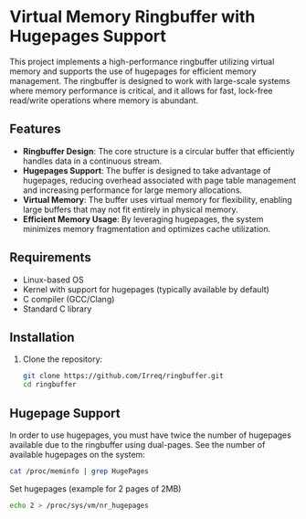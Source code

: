 # Virtual Memory Ringbuffer with Hugepages Support

This project implements a high-performance ringbuffer utilizing virtual memory and supports the use of hugepages for efficient memory management. The ringbuffer is designed to work with large-scale systems where memory performance is critical, and it allows for fast, lock-free read/write operations where memory is abundant.

## Features

- **Ringbuffer Design**: The core structure is a circular buffer that efficiently handles data in a continuous stream.
- **Hugepages Support**: The buffer is designed to take advantage of hugepages, reducing overhead associated with page table management and increasing performance for large memory allocations.
- **Virtual Memory**: The buffer uses virtual memory for flexibility, enabling large buffers that may not fit entirely in physical memory.
- **Efficient Memory Usage**: By leveraging hugepages, the system minimizes memory fragmentation and optimizes cache utilization.

## Requirements

- Linux-based OS
- Kernel with support for hugepages (typically available by default)
- C compiler (GCC/Clang)
- Standard C library

## Installation

1. Clone the repository:
   ```bash
   git clone https://github.com/Irreq/ringbuffer.git
   cd ringbuffer
   ```

## Hugepage Support

In order to use hugepages, you must have twice the number of hugepages available due to the ringbuffer using dual-pages. See the number of available hugepages on the system:

```bash
cat /proc/meminfo | grep HugePages
```

Set hugepages (example for 2 pages of 2MB)
```bash
echo 2 > /proc/sys/vm/nr_hugepages
```